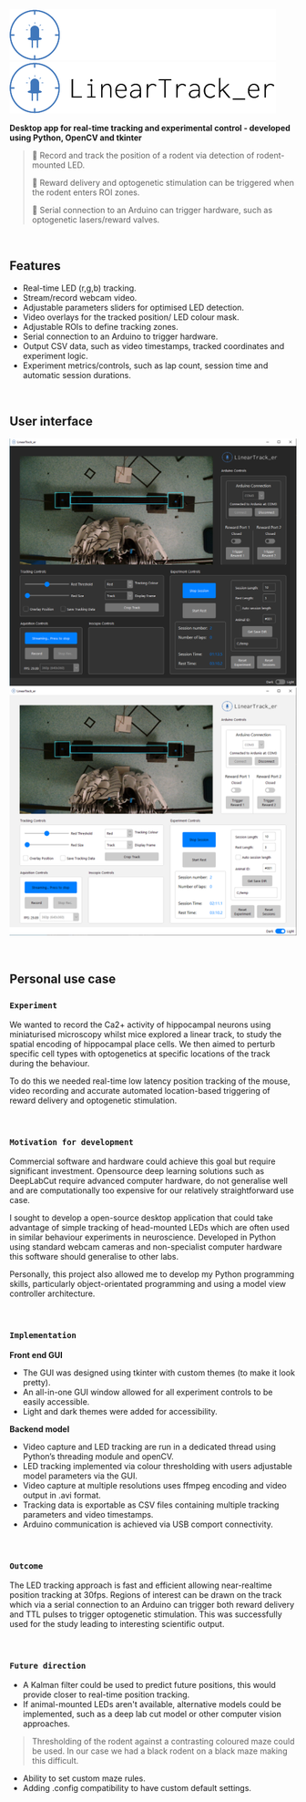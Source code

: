 ![Trackerlogo](media/trackerlogo_dark1.png#gh-dark-mode-only)
![Trackerlogo](media/trackerlogo1.png#gh-light-mode-only)


**Desktop app for real-time tracking and experimental control - developed using Python, OpenCV and tkinter**

>
> :small_blue_diamond: Record and track the position of a rodent via detection of rodent-mounted LED.
> 
> :small_blue_diamond: Reward delivery and optogenetic stimulation can be triggered when the rodent enters ROI zones.
> 
> :small_blue_diamond: Serial connection to an Arduino can trigger hardware, such as optogenetic lasers/reward valves.
>

&nbsp;


## Features
- Real-time LED (r,g,b) tracking. 
- Stream/record webcam video.
- Adjustable parameters sliders for optimised LED detection.
- Video overlays for the tracked position/ LED colour mask.
- Adjustable ROIs to define tracking zones.
- Serial connection to an Arduino to trigger hardware.
- Output CSV data, such as video timestamps, tracked coordinates and experiment logic.
- Experiment metrics/controls, such as lap count, session time and automatic session durations.

&nbsp;


## User interface
![App screen](media/screenshot.png) ![App screen](media/screenshot_light.png)

&nbsp;

## Personal use case

### `Experiment`

We wanted to record the Ca2+ activity of hippocampal neurons using miniaturised microscopy whilst mice explored a linear track, to study the spatial encoding of hippocampal place cells. We then aimed to perturb specific cell types with optogenetics at specific locations of the track during the behaviour.

To do this we needed real-time low latency position tracking of the mouse, video recording and accurate automated location-based triggering of reward delivery and optogenetic stimulation. 

&nbsp;

### `Motivation for development` 

Commercial software and hardware could achieve this goal but require significant investment. Opensource deep learning solutions such as DeepLabCut require advanced computer hardware, do not generalise well and are computationally too expensive for our relatively straightforward use case. 

I sought to develop a open-source desktop application that could take advantage of simple tracking of head-mounted LEDs which are often used in similar behaviour experiments in neuroscience. Developed in Python using standard webcam cameras and non-specialist computer hardware this software should generalise to other labs.

Personally, this project also allowed me to develop my Python programming skills, particularly object-orientated programming and using a model view controller architecture. 

&nbsp;

### `Implementation`

**Front end GUI**

- The GUI was designed using tkinter with custom themes (to make it look pretty).
- An all-in-one GUI window allowed for all experiment controls to be easily accessible.
- Light and dark themes were added for accessibility.

**Backend model**

- Video capture and LED tracking are run in a dedicated thread using Python’s threading module and openCV.
- LED tracking implemented via colour thresholding with users adjustable model parameters via the GUI.
- Video capture at multiple resolutions uses ffmpeg encoding and video output in .avi format.
- Tracking data is exportable as CSV files containing multiple tracking parameters and video timestamps.
- Arduino communication is achieved via USB comport connectivity.

&nbsp; 

### `Outcome` 

The LED tracking approach is fast and efficient allowing near-realtime position tracking at 30fps. Regions of interest can be drawn on the track which via a serial connection to an Arduino can trigger both reward delivery and TTL pulses to trigger optogenetic stimulation. This was successfully used for the study leading to interesting scientific output. 

&nbsp;

### `Future direction`

- A Kalman filter could be used to predict future positions, this would provide closer to real-time position tracking.
- If animal-mounted LEDs aren't available,  alternative models could be implemented, such as a deep lab cut model or other computer vision approaches.
> Thresholding of the rodent against a contrasting coloured maze could be used. In our case we had a black rodent on a black maze making this difficult.
- Ability to set custom maze rules.
- Adding .config compatibility to have custom default settings.




 
